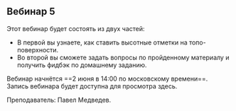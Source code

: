 ## Вебинар 5

Этот вебинар будет состоять из двух частей:

- В первой вы узнаете, как ставить высотные отметки на топо-поверхности.
- Во второй вы сможете задать вопросы по пройденному материалу и получить фидбэк по домашнему заданию.

Вебинар начнётся ==2 июня в 14:00 по московскому времени==. Запись вебинара будет доступна для просмотра здесь.

Преподаватель: Павел Медведев.